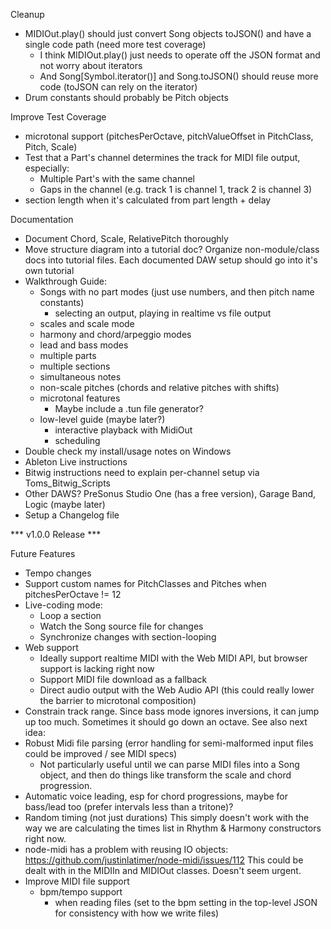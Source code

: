 Cleanup
- MIDIOut.play() should just convert Song objects toJSON() and have a single code path (need more test coverage) 
  - I think MIDIOut.play() just needs to operate off the JSON format and not worry about iterators
  - And Song[Symbol.iterator()] and Song.toJSON() should reuse more code (toJSON can rely on the iterator)
- Drum constants should probably be Pitch objects

Improve Test Coverage
- microtonal support (pitchesPerOctave, pitchValueOffset in PitchClass, Pitch, Scale)
- Test that a Part's channel determines the track for MIDI file output, especially:
  - Multiple Part's with the same channel
  - Gaps in the channel (e.g. track 1 is channel 1, track 2 is channel 3)
- section length when it's calculated from part length + delay

Documentation
- Document Chord, Scale, RelativePitch thoroughly
- Move structure diagram into a tutorial doc? Organize non-module/class docs into tutorial files. 
  Each documented DAW setup should go into it's own tutorial
- Walkthrough Guide:
  - Songs with no part modes (just use numbers, and then pitch name constants)
    - selecting an output, playing in realtime vs file output
  - scales and scale mode
  - harmony and chord/arpeggio modes
  - lead and bass modes
  - multiple parts
  - multiple sections
  - simultaneous notes
  - non-scale pitches (chords and relative pitches with shifts)
  - microtonal features
    - Maybe include a .tun file generator?
  - low-level guide (maybe later?)
    - interactive playback with MidiOut
    - scheduling
- Double check my install/usage notes on Windows
- Ableton Live instructions
- Bitwig instructions need to explain per-channel setup via Toms_Bitwig_Scripts
- Other DAWS? PreSonus Studio One (has a free version), Garage Band, Logic (maybe later) 
- Setup a Changelog file
  

*** v1.0.0 Release ***


Future Features
- Tempo changes
- Support custom names for PitchClasses and Pitches when pitchesPerOctave != 12
- Live-coding mode:
  - Loop a section
  - Watch the Song source file for changes
  - Synchronize changes with section-looping
- Web support
  - Ideally support realtime MIDI with the Web MIDI API, but browser support is lacking right now
  - Support MIDI file download as a fallback
  - Direct audio output with the Web Audio API (this could really lower the barrier to microtonal composition)
- Constrain track range. Since bass mode ignores inversions, it can jump up too much. Sometimes it should go down an octave. See also next idea:
- Robust Midi file parsing (error handling for semi-malformed input files could be improved / see MIDI specs)
  - Not particularly useful until we can parse MIDI files into a Song object, and then do things like transform 
    the scale and chord progression.    
- Automatic voice leading, esp for chord progressions, maybe for bass/lead too (prefer intervals less than a tritone)?
- Random timing (not just durations)
  This simply doesn't work with the way we are calculating the times list in Rhythm & Harmony constructors right now.
- node-midi has a problem with reusing IO objects: https://github.com/justinlatimer/node-midi/issues/112
  This could be dealt with in the MIDIIn and MIDIOut classes. Doesn't seem urgent.
- Improve MIDI file support
  - bpm/tempo support
    - when reading files (set to the bpm setting in the top-level JSON for consistency with how we write files)
    